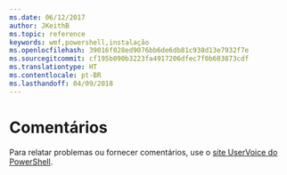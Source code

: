 ```yaml
---
ms.date: 06/12/2017
author: JKeithB
ms.topic: reference
keywords: wmf,powershell,instalação
ms.openlocfilehash: 39016f028ed9076bb6de6db81c938d13e7932f7e
ms.sourcegitcommit: cf195b090b3223fa4917206dfec7f0b603873cdf
ms.translationtype: HT
ms.contentlocale: pt-BR
ms.lasthandoff: 04/09/2018
---
```

# <a name="feedback"></a>Comentários
Para relatar problemas ou fornecer comentários, use o [site UserVoice do PowerShell](http://windowsserver.uservoice.com/forums/301869-powershell).